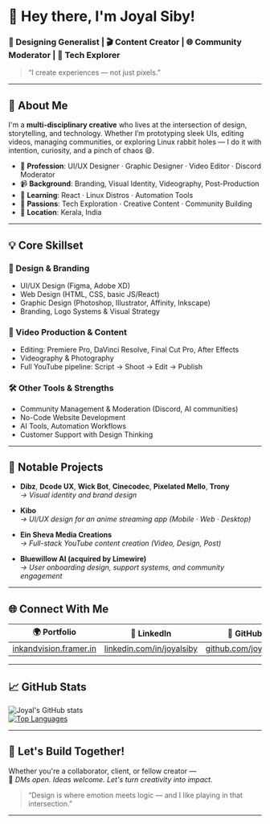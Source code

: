 # 👋 Hey there, I'm Joyal Siby!

### 🎨 Designing Generalist | 🎬 Content Creator | 🌐 Community Moderator | 🧠 Tech Explorer  
> “I create experiences — not just pixels.”

---

## 🚀 About Me

I'm a **multi-disciplinary creative** who lives at the intersection of design, storytelling, and technology. Whether I’m prototyping sleek UIs, editing videos, managing communities, or exploring Linux rabbit holes — I do it with intention, curiosity, and a pinch of chaos 😄.

- 💼 **Profession**: UI/UX Designer · Graphic Designer · Video Editor · Discord Moderator  
- 📹 **Background**: Branding, Visual Identity, Videography, Post-Production  
- 🌱 **Learning**: React · Linux Distros · Automation Tools  
- 🎯 **Passions**: Tech Exploration · Creative Content · Community Building  
- 📍 **Location**: Kerala, India  

---

## 💡 Core Skillset

### 🎨 Design & Branding
- UI/UX Design (Figma, Adobe XD)  
- Web Design (HTML, CSS, basic JS/React)  
- Graphic Design (Photoshop, Illustrator, Affinity, Inkscape)  
- Branding, Logo Systems & Visual Strategy  

### 🎥 Video Production & Content
- Editing: Premiere Pro, DaVinci Resolve, Final Cut Pro, After Effects  
- Videography & Photography  
- Full YouTube pipeline: Script → Shoot → Edit → Publish  

### 🛠 Other Tools & Strengths
- Community Management & Moderation (Discord, AI communities)  
- No-Code Website Development  
- AI Tools, Automation Workflows  
- Customer Support with Design Thinking

---

## 🌟 Notable Projects

- **Dibz**, **Dcode UX**, **Wick Bot**, **Cinecodec**, **Pixelated Mello**, **Trony**  
  *→ Visual identity and brand design*

- **Kibo**  
  *→ UI/UX design for an anime streaming app (Mobile · Web · Desktop)*

- **Ein Sheva Media Creations**  
  *→ Full-stack YouTube content creation (Video, Design, Post)*

- **Bluewillow AI (acquired by Limewire)**  
  *→ User onboarding design, support systems, and community engagement*

---

## 🌐 Connect With Me

| 🌍 Portfolio | 💼 LinkedIn | 🐙 GitHub | 📹 YouTube | 🎨 Behance | 🖌️ Figma | 📸 Instagram |
|-------------|-------------|-----------|------------|-------------|------------|---------------|
| [inkandvision.framer.in](https://inkandvision.framer.in) | [linkedin.com/in/joyalsiby](https://linkedin.com/in/joyalsiby) | [github.com/joyalsiby](https://github.com/joyalsiby) | [@ZombifiedPotato](https://youtube.com/@ZombifiedPotato) | [behance.net/joyalsiby](https://behance.net/joyalsiby) | [figma.com/@joyalsiby](https://figma.com/@joyalsiby) | [@joyalsibyanc](https://instagram.com/joyalsibyanc) |

---

## 📈 GitHub Stats

![Joyal's GitHub stats](https://github-readme-stats.vercel.app/api?username=joyalsiby&show_icons=true&theme=radical)  
[![Top Languages](https://github-readme-stats.vercel.app/api/top-langs/?username=joyalsiby&layout=compact&theme=radical)](https://github.com/anuraghazra/github-readme-stats)

---

## 🤝 Let's Build Together!

Whether you're a collaborator, client, or fellow creator —  
💌 *DMs open. Ideas welcome. Let's turn creativity into impact.*

> “Design is where emotion meets logic — and I like playing in that intersection.”

---
